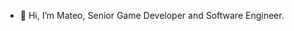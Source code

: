 - 👋 Hi, I’m Mateo, Senior Game Developer and Software Engineer.

<!---
18KGlintInnovator/18KGlintInnovator is a ✨ special ✨ repository because its `README.md` (this file) appears on your GitHub profile.
You can click the Preview link to take a look at your changes.
--->
